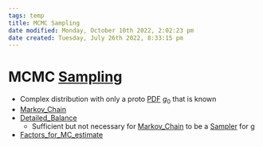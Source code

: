 ```yaml
---
tags: temp
title: MCMC Sampling
date modified: Monday, October 10th 2022, 2:02:23 pm
date created: Tuesday, July 26th 2022, 8:33:15 pm
---
```


# MCMC [Sampling](Sampling)
- Complex distribution with only a proto [PDF](PDF.md) $g_{0}$ that is known
- [Markov_Chain](Markov_Chain.md)
- [Detailed_Balance](Detailed_Balance.md)
	- Sufficient but not necessary for [Markov_Chain](Markov_Chain.md) to be a [Sampler](Sampler.md) for g
- [Factors_for_MC_estimate](Factors_for_MC_estimate.md)


